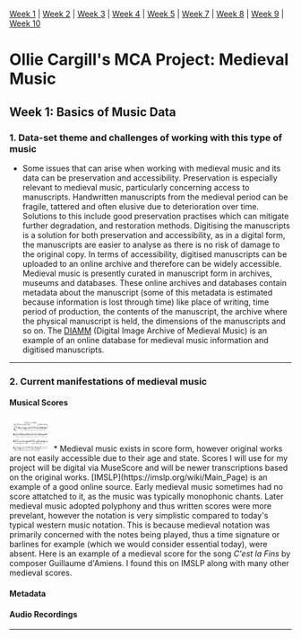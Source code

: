 [Week 1](https://olliecargill.github.io/MCA-2022) | [Week 2](https://olliecargill.github.io/MCA-2022/labtasks/week2/week2.html) | [Week 3](https://olliecargill.github.io/MCA-2022/labtasks/week3/week3.html) | [Week 4](https://olliecargill.github.io/MCA-2022/labtasks/week4/week4.html) | [Week 5](https://olliecargill.github.io/MCA-2022/labtasks/week5/week5.html) | [Week 7](https://olliecargill.github.io/MCA-2022/labtasks/week7/week7.html) | [Week 8](https://olliecargill.github.io/MCA-2022/labtasks/week8/week8.html) | [Week 9](https://olliecargill.github.io/MCA-2022/labtasks/week9/week9.html) | [Week 10](https://olliecargill.github.io/MCA-2022/labtasks/week10/week10.html)
    
# Ollie Cargill's MCA Project: Medieval Music

## Week 1: Basics of Music Data

### 1. Data-set theme and challenges of working with this type of music

* Some issues that can arise when working with medieval music and its data can be preservation and accessibility. Preservation is especially relevant to medieval music, particularly concerning access to manuscripts. Handwritten manuscripts from the medieval period can be fragile, tattered and often elusive due to deterioration over time. Solutions to this include good preservation practises which can mitigate further degradation, and restoration methods. Digitising the manuscripts is a solution for both preservation and accessibility, as in a digital form, the manuscripts are easier to analyse as there is no risk of damage to the original copy. In terms of accessibility, digitised manuscripts can be uploaded to an online archive and therefore can be widely accessible. Medieval music is presently curated in manuscript form in archives, museums and databases. These online archives and databases contain metadata about the manuscript (some of this metadata is estimated because information is lost through time) like place of writing, time period of production, the contents of the manuscript, the archive where the physical manuscript is held, the dimensions of the manuscripts and so on. The [DIAMM](https://www.diamm.ac.uk/) (Digital Image Archive of Medieval Music) is an example of an online database for medieval music information and digitised manuscripts.

<hr>

### 2. Current manifestations of medieval music

#### Musical Scores

<img src="c'estlafin.png" alt="image" style="width:75px;height100px;" style="float:right;">                                  
* Medieval music exists in score form, however original works are not easily accessible due to their age and state. Scores I will use for my project will be digital via MuseScore and will be newer transcriptions based on the original works. [IMSLP](https://imslp.org/wiki/Main_Page) is an example of a good online source. Early medieval music sometimes had no score attatched to it, as the music was typically monophonic chants. Later medieval music adopted polyphony and thus written scores were more prevelant, however the notation is very simplistic compared to today's typical western music notation. This is because medieval notation was primarily concerned with the notes being played, thus a time signature or barlines for example (which we would consider essential today), were absent. Here is an example of a medieval score for the song <i>C'est la Fins</i> by composer Guillaume d'Amiens. I found this on IMSLP along with many other medieval scores. 
   
#### Metadata

#### Audio Recordings

<hr>
